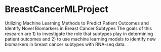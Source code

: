 # BreastCancerMLProject

Utilizing Machine Learning Methods to Predict Patient Outcomes and Identify Novel Biomarkers in Breast Cancer Subtypes
The goals of this research are 1) to investigate the role that subtypes play in determining patient outcomes and 2) to use machine learning models to identify new biomarkers in breast cancer subtypes with RNA-seq data.
